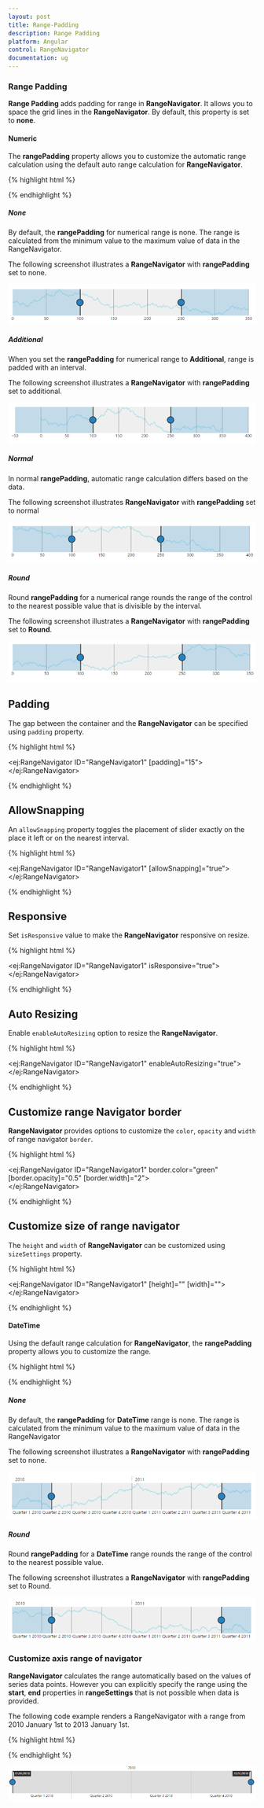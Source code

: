 ```yaml
---
layout: post
title: Range-Padding
description: Range Padding
platform: Angular
control: RangeNavigator
documentation: ug
---
```


### Range Padding

**Range Padding** adds padding for range in **RangeNavigator**. It allows you to space the grid lines in the **RangeNavigator**.  By default, this property is set to **none**.

#### Numeric

The **rangePadding** property allows you to customize the automatic range calculation using the default auto range calculation for **RangeNavigator**.

{% highlight html %}

<ej-rangenavigator id="rangecontainer" valueType= "numeric" rangePadding="none">
</ej-rangenavigator>

{% endhighlight %}

##### None

By default, the **rangePadding** for numerical range is none. The range is calculated from the minimum value to the maximum value of data in the RangeNavigator.

The following screenshot illustrates a **RangeNavigator** with **rangePadding** set to none.



![](Range-Padding_images/Range-Padding_img1.png) 

##### Additional

When you set the **rangePadding** for numerical range to **Additional**, range is padded with an interval.

The following screenshot illustrates a **RangeNavigator** with **rangePadding** set to additional.



![](Range-Padding_images/Range-Padding_img2.png) 

##### Normal

In normal **rangePadding**, automatic range calculation differs based on the data. 

The following screenshot illustrates **RangeNavigator** with **rangePadding** set to normal

![](Range-Padding_images/Range-Padding_img3.png) 

##### Round

Round **rangePadding** for a numerical range rounds the range of the control to the nearest possible value that is divisible by the interval.

The following screenshot illustrates a **RangeNavigator** with **rangePadding** set to **Round**.

![](Range-Padding_images/Range-Padding_img4.png) 


## Padding

The gap between the container and the **RangeNavigator** can be specified using `padding` property.

{% highlight html %}

<ej:RangeNavigator ID="RangeNavigator1" [padding]="15"> 
</ej:RangeNavigator>

{% endhighlight %}

## AllowSnapping

An `allowSnapping` property toggles the placement of slider exactly on the place it left or on the nearest interval.

{% highlight html %}

<ej:RangeNavigator ID="RangeNavigator1"  [allowSnapping]="true"> 
</ej:RangeNavigator>

{% endhighlight %}

## Responsive

Set `isResponsive` value to make the **RangeNavigator** responsive on resize.

{% highlight html %}

<ej:RangeNavigator ID="RangeNavigator1"  isResponsive="true"> 
</ej:RangeNavigator>

{% endhighlight %}

## Auto Resizing

Enable `enableAutoResizing` option to resize the **RangeNavigator**.

{% highlight html %}

<ej:RangeNavigator ID="RangeNavigator1"  enableAutoResizing="true"> 
</ej:RangeNavigator>

{% endhighlight %}

## Customize range Navigator border

**RangeNavigator** provides options to customize the `color`, `opacity` and `width` of range navigator `border`.

{% highlight html %}

<ej:RangeNavigator ID="RangeNavigator1" border.color="green" [border.opacity]="0.5" [border.width]="2">     
</ej:RangeNavigator>

{% endhighlight %}

## Customize size of range navigator

The `height` and `width` of **RangeNavigator** can be customized using `sizeSettings` property.

{% highlight html %}

<ej:RangeNavigator ID="RangeNavigator1" [height]="" [width]="">     
</ej:RangeNavigator>

{% endhighlight %}


#### DateTime

Using the default range calculation for **RangeNavigator**, the **rangePadding** property allows you to customize the range.

{% highlight html %}

<ej-rangenavigator id="rangecontainer" valueType= "datetime" rangePadding="none">
</ej-rangenavigator>

{% endhighlight %}

##### None

By default, the **rangePadding** for **DateTime** range is none. The range is calculated from the minimum value to the maximum value of data in the RangeNavigator

The following screenshot illustrates a **RangeNavigator** with **rangePadding** set to none.

![](Range-Padding_images/Range-Padding_img5.png) 

##### Round

Round **rangePadding** for a **DateTime** range rounds the range of the control to the nearest possible value.

The following screenshot illustrates a **RangeNavigator** with **rangePadding** set to Round.

![](Range-Padding_images/Range-Padding_img6.png) 

### Customize axis range of navigator

**RangeNavigator** calculates the range automatically based on the values of series data points. However you can explicitly specify the range using the **start**, **end** properties in **rangeSettings** that is not possible when data is provided.

The following code example renders a RangeNavigator with a range from 2010 January 1st to 2013 January 1st.

{% highlight html %}

<ej-rangenavigator id="rangecontainer" selectedRangeSettings.start="2010/5/1"
                                       selectedRangeSettings.end="2011/10/1">
</ej-rangenavigator>

{% endhighlight %}


![](Range-Padding_images/Range-Padding_img7.png) 
